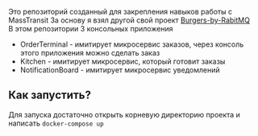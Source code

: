 Это репозиторий созданный для закрепления навыков работы с MassTransit
За основу я взял другой свой проект [Burgers-by-RabitMQ](https://github.com/Star-Kuller/Burgers-by-RabitMQ) <br/>
В этом репозитории 3 консольных приложения
- OrderTerminal - имитирует микросервис заказов, через консоль этого приложения можно сделать заказ
- Kitchen - имитирует микросервис, который готовит заказы
- NotificationBoard - имитирует микросервис уведомлений

## Как запустить?
Для запуска достаточно открыть корневую директорию проекта и написать <code>docker-compose up</code>
